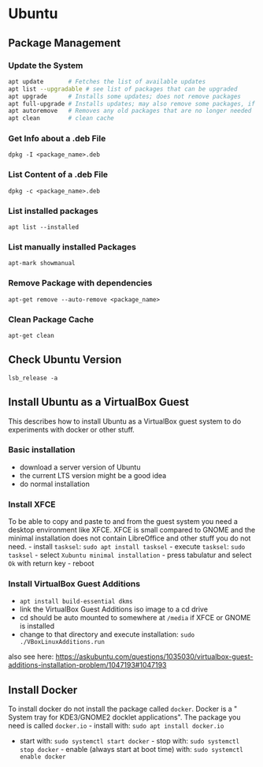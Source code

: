# Ubuntu

## Package Management

### Update the System
``` bash
apt update       # Fetches the list of available updates
apt list --upgradable # see list of packages that can be upgraded
apt upgrade      # Installs some updates; does not remove packages
apt full-upgrade # Installs updates; may also remove some packages, if needed
apt autoremove   # Removes any old packages that are no longer needed
apt clean        # clean cache
```

### Get Info about a .deb File
`dpkg -I <package_name>.deb`

### List Content of a .deb File
`dpkg -c <package_name>.deb`

### List installed packages
`apt list --installed`

### List manually installed Packages
`apt-mark showmanual`

### Remove Package with dependencies
`apt-get remove --auto-remove <package_name>`

### Clean Package Cache
`apt-get clean`

## Check Ubuntu Version
`lsb_release -a`

## Install Ubuntu as a VirtualBox Guest
This describes how to install Ubuntu as a VirtualBox guest system to do
experiments with docker or other stuff.

### Basic installation
  - download a server version of Ubuntu
  - the current LTS version might be a good idea
  - do normal installation

### Install XFCE
To be able to copy and paste to and from the guest system you need a
desktop environment like XFCE. XFCE is small compared to GNOME and the
minimal installation does not contain LibreOffice and other stuff you do
not need. - install `tasksel`: `sudo apt install tasksel` - execute
`tasksel`: `sudo tasksel` - select `Xubuntu minimal installation` -
press tabulatur and select `Ok` with return key - reboot

### Install VirtualBox Guest Additions
  - `apt install build-essential dkms`
  - link the VirtualBox Guest Additions iso image to a cd drive
  - cd should be auto mounted to somewhere at `/media` if XFCE or GNOME
    is installed
  - change to that directory and execute installation: `sudo
    ./VBoxLinuxAdditions.run`

also see here:
<https://askubuntu.com/questions/1035030/virtualbox-guest-additions-installation-problem/1047193#1047193>

## Install Docker
To install docker do not install the package called `docker`. Docker is
a " System tray for KDE3/GNOME2 docklet applications". The package you
need is called `docker.io` - install with: `sudo apt install docker.io`
- start with: `sudo systemctl start docker` - stop with: `sudo systemctl
stop docker` - enable (always start at boot time) with: `sudo systemctl
enable docker`
